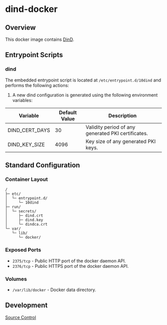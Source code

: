 # dind-docker

## Overview

This docker image contains [DinD](https://hub.docker.com/_/docker?tab=tags&name=dind).

## Entrypoint Scripts

### dind

The embedded entrypoint script is located at `/etc/entrypoint.d/10dind` and performs the following actions:

1. A new dind configuration is generated using the following environment variables:

 | Variable | Default Value | Description |
 | ---------| ------------- | ----------- |
 | DIND_CERT_DAYS | 30 | Validity period of any generated PKI certificates. |
 | DIND_KEY_SIZE | 4096 | Key size of any generated PKI keys. |

## Standard Configuration

### Container Layout

```
/
├─ etc/
│  └─ entrypoint.d/
│     └─ 10dind
├─ run/
│  └─ secrets/
│     ├─ dind.crt
│     ├─ dind.key
│     └─ dindca.crt
└─ var/
   └─ lib/
      └─ docker/
```

### Exposed Ports

* `2375/tcp` - Public HTTP port of the docker daemon API.
* `2376/tcp` - Public HTTPS port of the docker daemon API.

### Volumes

* `/var/lib/docker` - Docker data directory.

## Development

[Source Control](https://github.com/crashvb/dind-docker)

